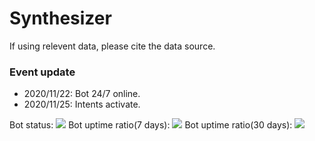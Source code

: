 # Synthesizer
If using relevent data, please cite the data source.

### Event update
- 2020/11/22: Bot 24/7 online.
- 2020/11/25: Intents activate.

Bot status:
![](https://img.shields.io/uptimerobot/status/m786446893-8cac5f09f7d2376db4839510)
Bot uptime ratio(7 days):
![](https://img.shields.io/uptimerobot/ratio/7/m786446893-8cac5f09f7d2376db4839510)
Bot uptime ratio(30 days):
![](https://img.shields.io/uptimerobot/ratio/m786446893-8cac5f09f7d2376db4839510)
